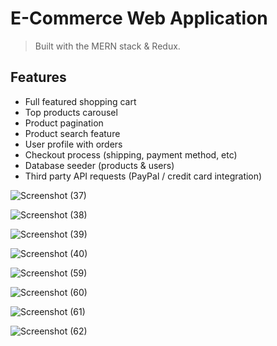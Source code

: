# E-Commerce Web Application
> Built with the MERN stack & Redux.



## Features

- Full featured shopping cart
- Top products carousel
- Product pagination
- Product search feature
- User profile with orders
- Checkout process (shipping, payment method, etc)
- Database seeder (products & users)
- Third party API requests (PayPal / credit card integration)



![Screenshot (37)](https://user-images.githubusercontent.com/86147371/156919080-dcd53724-fb8b-494e-8b43-9ec8b552cfa9.png)

![Screenshot (38)](https://user-images.githubusercontent.com/86147371/156919084-258775b3-9ed0-45d2-8e71-9e8394214482.png)

![Screenshot (39)](https://user-images.githubusercontent.com/86147371/156919275-27495c6a-8991-4f8a-9d3c-4623f23c97e4.png)

![Screenshot (40)](https://user-images.githubusercontent.com/86147371/156919097-a838dd8c-88f0-4173-ae02-50bd41310be3.png)

![Screenshot (59)](https://user-images.githubusercontent.com/86147371/166871199-9755220f-23cb-4c64-a28f-8e760f9d33b6.png)

![Screenshot (60)](https://user-images.githubusercontent.com/86147371/166871211-f1a1e7be-9426-4f21-b2e5-7168ff249cdf.png)

![Screenshot (61)](https://user-images.githubusercontent.com/86147371/166871223-25273d3c-d8ad-471b-a322-eb5427414878.png)

![Screenshot (62)](https://user-images.githubusercontent.com/86147371/166871265-61725a38-f212-4b2e-8acb-35d84bed6f18.png)




